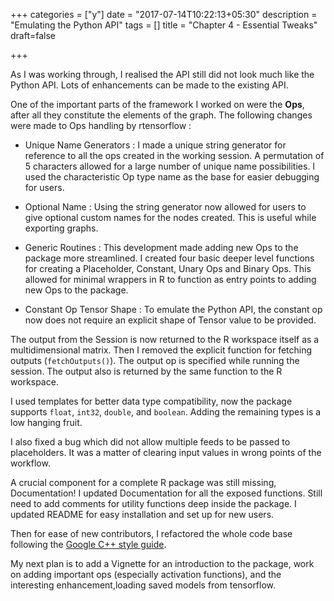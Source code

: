 +++
categories = ["y"]
date = "2017-07-14T10:22:13+05:30"
description = "Emulating the Python API"
tags = []
title = "Chapter 4 - Essential Tweaks"
draft=false

+++

As I was working through, I realised the API still did not look much like the Python API. Lots of enhancements can be made to the existing API. 

One of the important parts of the framework I worked on were the **Ops**, after all they constitute the elements of the graph. The following changes were made to Ops handling by rtensorflow :

- Unique Name Generators : I made a unique string generator for reference to all the ops created in the working session. A permutation of 5 characters allowed for a large number of unique name possibilities. I used the characteristic Op type name as the base for easier debugging for users.

- Optional Name : Using the string generator now allowed for users to give optional custom names for the nodes created. This is useful while exporting graphs.

- Generic Routines : This development made adding new Ops to the package more streamlined. I created four basic deeper level functions for creating a Placeholder, Constant, Unary Ops and Binary Ops. This allowed for minimal wrappers in R to function as entry points to adding new Ops to the package.

- Constant Op Tensor Shape : To emulate the Python API, the constant op now does not require an explicit shape of Tensor value to be provided. 

The output from the Session is now returned to the R workspace itself as a multidimensional matrix. Then I removed the explicit function for fetching outputs (`fetchOutputs()`). The output op is specified while running the session. The output also is returned by the same function to the R workspace. 

I used templates for better data type compatibility, now the package supports `float`, `int32`, `double`, and `boolean`. Adding the remaining types is a low hanging fruit.

I also fixed a bug which did not allow multiple feeds to be passed to placeholders. It was a matter of clearing input values in wrong points of the workflow.

A crucial component for a complete R package was still missing, Documentation! I updated Documentation for all the exposed functions. Still need to add comments for utility functions deep inside the package. I updated README for easy installation and set up for new users.

Then for ease of new contributors, I refactored the whole code base following the [Google C++ style guide](https://google.github.io/styleguide/cppguide.html).

My next plan is to add a Vignette for an introduction to the package, work on adding important ops (especially activation functions), and the interesting enhancement,loading saved models from tensorflow.
